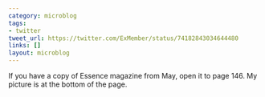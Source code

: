 ```yaml
---
category: microblog
tags:
- twitter
tweet_url: https://twitter.com/ExMember/status/74182843034644480
links: []
layout: microblog
---
```

If you have a copy of Essence magazine from May, open it to page 146. My picture is at the bottom of the page.
